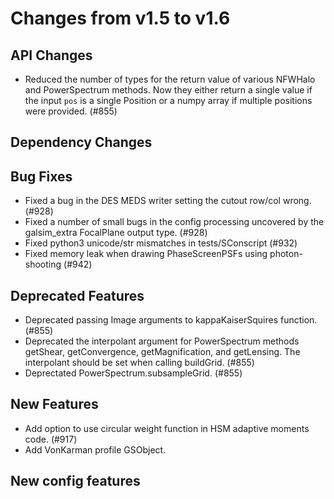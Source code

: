 Changes from v1.5 to v1.6
=========================

API Changes
-----------

- Reduced the number of types for the return value of various NFWHalo and
  PowerSpectrum methods.  Now they either return a single value if the input
  `pos` is a single Position or a numpy array if multiple positions were
  provided. (#855)


Dependency Changes
------------------


Bug Fixes
---------

- Fixed a bug in the DES MEDS writer setting the cutout row/col wrong. (#928)
- Fixed a number of small bugs in the config processing uncovered by the
  galsim_extra FocalPlane output type. (#928)
- Fixed python3 unicode/str mismatches in tests/SConscript (#932)
- Fixed memory leak when drawing PhaseScreenPSFs using photon-shooting (#942)

Deprecated Features
-------------------

- Deprecated passing Image arguments to kappaKaiserSquires function. (#855)
- Deprecated the interpolant argument for PowerSpectrum methods getShear,
  getConvergence, getMagnification, and getLensing.  The interpolant should
  be set when calling buildGrid. (#855)
- Deprectated PowerSpectrum.subsampleGrid. (#855)


New Features
------------

- Add option to use circular weight function in HSM adaptive moments code. (#917)
- Add VonKarman profile GSObject.



New config features
-------------------
